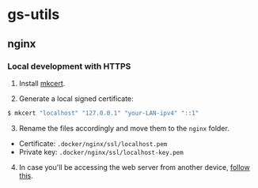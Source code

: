 # gs-utils

## nginx

### Local development with HTTPS

1. Install [mkcert](https://github.com/FiloSottile/mkcert#installation).

2. Generate a local signed certificate:

```bash
$ mkcert "localhost" "127.0.0.1" "your-LAN-ipv4" "::1"
```

3. Rename the files accordingly and move them to the `nginx` folder.

- Certificate: `.docker/nginx/ssl/localhost.pem`
- Private key: `.docker/nginx/ssl/localhost-key.pem`

4. In case you'll be accessing the web server from another
   device, [follow this](https://github.com/FiloSottile/mkcert#mobile-devices).
